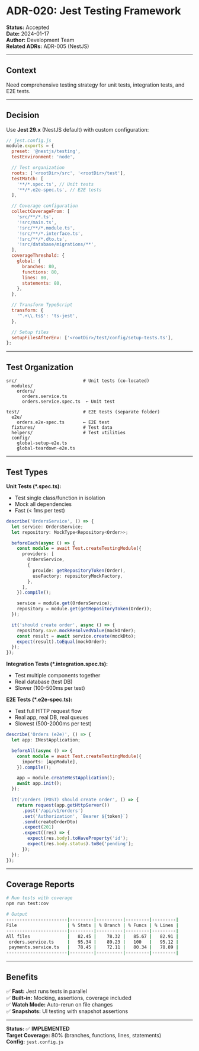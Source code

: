 # ADR-020: Jest Testing Framework

**Status:** Accepted  
**Date:** 2024-01-17  
**Author:** Development Team  
**Related ADRs:** ADR-005 (NestJS)

---

## Context

Need comprehensive testing strategy for unit tests, integration tests, and E2E tests.

---

## Decision

Use **Jest 29.x** (NestJS default) with custom configuration:

```javascript
// jest.config.js
module.exports = {
  preset: '@nestjs/testing',
  testEnvironment: 'node',

  // Test organization
  roots: ['<rootDir>/src', '<rootDir>/test'],
  testMatch: [
    '**/*.spec.ts', // Unit tests
    '**/*.e2e-spec.ts', // E2E tests
  ],

  // Coverage configuration
  collectCoverageFrom: [
    'src/**/*.ts',
    '!src/main.ts',
    '!src/**/*.module.ts',
    '!src/**/*.interface.ts',
    '!src/**/*.dto.ts',
    '!src/database/migrations/**',
  ],
  coverageThreshold: {
    global: {
      branches: 80,
      functions: 80,
      lines: 80,
      statements: 80,
    },
  },

  // Transform TypeScript
  transform: {
    '^.+\\.ts$': 'ts-jest',
  },

  // Setup files
  setupFilesAfterEnv: ['<rootDir>/test/config/setup-tests.ts'],
};
```

---

## Test Organization

```
src/                         # Unit tests (co-located)
  modules/
    orders/
      orders.service.ts
      orders.service.spec.ts  ← Unit test

test/                        # E2E tests (separate folder)
  e2e/
    orders.e2e-spec.ts       ← E2E test
  fixtures/                  # Test data
  helpers/                   # Test utilities
  config/
    global-setup-e2e.ts
    global-teardown-e2e.ts
```

---

## Test Types

**Unit Tests (\*.spec.ts):**

- Test single class/function in isolation
- Mock all dependencies
- Fast (< 1ms per test)

```typescript
describe('OrdersService', () => {
  let service: OrdersService;
  let repository: MockType<Repository<Order>>;

  beforeEach(async () => {
    const module = await Test.createTestingModule({
      providers: [
        OrdersService,
        {
          provide: getRepositoryToken(Order),
          useFactory: repositoryMockFactory,
        },
      ],
    }).compile();

    service = module.get(OrdersService);
    repository = module.get(getRepositoryToken(Order));
  });

  it('should create order', async () => {
    repository.save.mockResolvedValue(mockOrder);
    const result = await service.create(mockDto);
    expect(result).toEqual(mockOrder);
  });
});
```

**Integration Tests (\*.integration.spec.ts):**

- Test multiple components together
- Real database (test DB)
- Slower (100-500ms per test)

**E2E Tests (\*.e2e-spec.ts):**

- Test full HTTP request flow
- Real app, real DB, real queues
- Slowest (500-2000ms per test)

```typescript
describe('Orders (e2e)', () => {
  let app: INestApplication;

  beforeAll(async () => {
    const module = await Test.createTestingModule({
      imports: [AppModule],
    }).compile();

    app = module.createNestApplication();
    await app.init();
  });

  it('/orders (POST) should create order', () => {
    return request(app.getHttpServer())
      .post('/api/v1/orders')
      .set('Authorization', `Bearer ${token}`)
      .send(createOrderDto)
      .expect(201)
      .expect((res) => {
        expect(res.body).toHaveProperty('id');
        expect(res.body.status).toBe('pending');
      });
  });
});
```

---

## Coverage Reports

```bash
# Run tests with coverage
npm run test:cov

# Output
-----------------------|---------|----------|---------|---------|
File                   | % Stmts | % Branch | % Funcs | % Lines |
-----------------------|---------|----------|---------|---------|
All files              |   82.45 |    78.32 |   85.67 |   82.91 |
 orders.service.ts     |   95.34 |    89.23 |   100   |   95.12 |
 payments.service.ts   |   78.45 |    72.11 |   80.34 |   78.89 |
-----------------------|---------|----------|---------|---------|
```

---

## Benefits

✅ **Fast:** Jest runs tests in parallel  
✅ **Built-in:** Mocking, assertions, coverage included  
✅ **Watch Mode:** Auto-rerun on file changes  
✅ **Snapshots:** UI testing with snapshot assertions

---

**Status:** ✅ **IMPLEMENTED**  
**Target Coverage:** 80% (branches, functions, lines, statements)  
**Config:** `jest.config.js`

